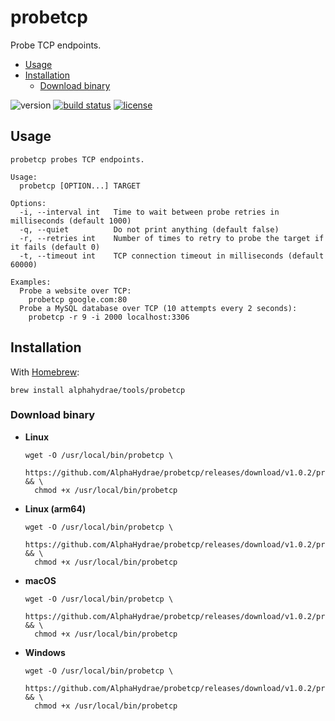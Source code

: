 # probetcp

Probe TCP endpoints.

<!-- START doctoc generated TOC please keep comment here to allow auto update -->
<!-- DON'T EDIT THIS SECTION, INSTEAD RE-RUN doctoc TO UPDATE -->


- [Usage](#usage)
- [Installation](#installation)
  - [Download binary](#download-binary)

<!-- END doctoc generated TOC please keep comment here to allow auto update -->

![version](https://img.shields.io/badge/Version-v1.0.2-blue.svg)
[![build status](https://travis-ci.org/AlphaHydrae/probetcp.svg?branch=master)](https://travis-ci.org/AlphaHydrae/probetcp)
[![license](https://img.shields.io/badge/License-MIT-blue.svg)](LICENSE.txt)



## Usage

```
probetcp probes TCP endpoints.

Usage:
  probetcp [OPTION...] TARGET

Options:
  -i, --interval int   Time to wait between probe retries in milliseconds (default 1000)
  -q, --quiet          Do not print anything (default false)
  -r, --retries int    Number of times to retry to probe the target if it fails (default 0)
  -t, --timeout int    TCP connection timeout in milliseconds (default 60000)

Examples:
  Probe a website over TCP:
    probetcp google.com:80
  Probe a MySQL database over TCP (10 attempts every 2 seconds):
    probetcp -r 9 -i 2000 localhost:3306
```



## Installation

With [Homebrew][brew]:

```
brew install alphahydrae/tools/probetcp
```

### Download binary

* **Linux**

  ```
  wget -O /usr/local/bin/probetcp \
    https://github.com/AlphaHydrae/probetcp/releases/download/v1.0.2/probetcp_v1.0.2_linux_amd64 && \
    chmod +x /usr/local/bin/probetcp
  ```
* **Linux (arm64)**

  ```
  wget -O /usr/local/bin/probetcp \
    https://github.com/AlphaHydrae/probetcp/releases/download/v1.0.2/probetcp_v1.0.2_linux_arm64 && \
    chmod +x /usr/local/bin/probetcp
  ```
* **macOS**

  ```
  wget -O /usr/local/bin/probetcp \
    https://github.com/AlphaHydrae/probetcp/releases/download/v1.0.2/probetcp_v1.0.2_darwin_amd64 && \
    chmod +x /usr/local/bin/probetcp
  ```
* **Windows**

  ```
  wget -O /usr/local/bin/probetcp \
    https://github.com/AlphaHydrae/probetcp/releases/download/v1.0.2/probetcp_v1.0.2_windows_amd64 && \
    chmod +x /usr/local/bin/probetcp
  ```



[brew]: https://brew.sh/
[go]: https://golang.org
